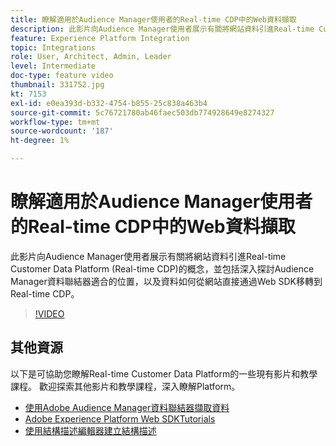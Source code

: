 ```yaml
---
title: 瞭解適用於Audience Manager使用者的Real-time CDP中的Web資料擷取
description: 此影片向Audience Manager使用者展示有關將網站資料引進Real-time Customer Data Platform (Real-time CDP)的概念，並包括深入探討Audience Manager資料聯結器適合的位置，以及資料如何從網站直接通過Web SDK移轉到Real-time CDP。
feature: Experience Platform Integration
topic: Integrations
role: User, Architect, Admin, Leader
level: Intermediate
doc-type: feature video
thumbnail: 331752.jpg
kt: 7153
exl-id: e0ea393d-b332-4754-b855-25c838a463b4
source-git-commit: 5c76721780ab46faec503db774928649e8274327
workflow-type: tm+mt
source-wordcount: '187'
ht-degree: 1%

---
```


# 瞭解適用於Audience Manager使用者的Real-time CDP中的Web資料擷取

此影片向Audience Manager使用者展示有關將網站資料引進Real-time Customer Data Platform (Real-time CDP)的概念，並包括深入探討Audience Manager資料聯結器適合的位置，以及資料如何從網站直接通過Web SDK移轉到Real-time CDP。

>[!VIDEO](https://video.tv.adobe.com/v/331752/?quality=12&learn=on)

## 其他資源

以下是可協助您瞭解Real-time Customer Data Platform的一些現有影片和教學課程。 歡迎探索其他影片和教學課程，深入瞭解Platform。

* [使用Adobe Audience Manager資料聯結器擷取資料](https://experienceleague.adobe.com/docs/platform-learn/tutorials/sources/ingest-data-from-aam.html?lang=en#sources)
* [Adobe Experience Platform Web SDKTutorials](https://experienceleague.adobe.com/docs/web-sdk-learn/tutorials/overview.html?lang=en)
* [使用結構描述編輯器建立結構描述](https://experienceleague.adobe.com/docs/experience-platform/xdm/tutorials/create-schema-ui.html?lang=en#getting-started)

